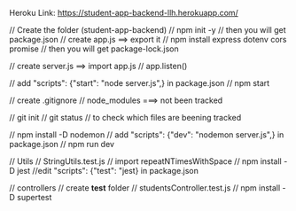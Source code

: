 Heroku Link:
https://student-app-backend-llh.herokuapp.com/













// Create the folder (student-app-backend)
// npm init -y
    // then you will get package.json
// create app.js ==> export it
    // npm install express dotenv cors promise 
        // then you will get package-lock.json

// create server.js ==> import app.js
    // app.listen()

// add "scripts": {"start": "node server.js",} in package.json 
    // npm start

// create .gitignore 
    // node_modules ===> not been tracked

// git init
// git status
    // to check which files are beening tracked

// npm install -D nodemon
    // add "scripts": {"dev": "nodemon server.js",} in package.json 
        // npm run dev



// Utils
    // StringUtils.test.js
        // import repeatNTimesWithSpace
        // npm install -D jest
    //edit "scripts": {"test": "jest} in package.json 

// controllers
    // create __test__ folder
        // studentsController.test.js
        // npm install -D supertest